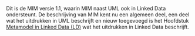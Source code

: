 Dit is de MIM versie 1.1, waarin MIM naast UML ook in Linked Data ondersteunt.
De beschrijving van MIM kent nu een algemeen deel, een deel wat het uitdrukken in UML beschrijft 
en nieuw  toegevoegd is het Hoofdstuk [Metamodel in Linked Data (LD)](#metamodel-in-linked-data-ld) 
wat het uitdrukken in Linked Data beschrijft.
